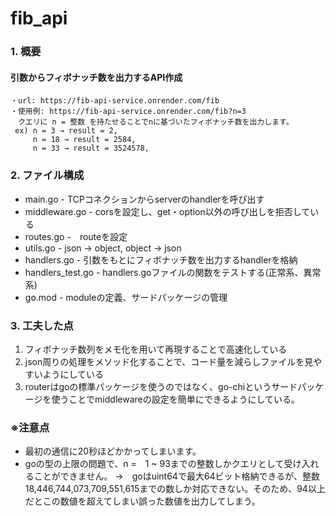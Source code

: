 # fib_api
###  1. 概要
  #### 引数からフィボナッチ数を出力するAPI作成
    ・url: https://fib-api-service.onrender.com/fib
    ・使用例: https://fib-api-service.onrender.com/fib?n=3
    　クエリに n = 整数 を持たせることでnに基づいたフィボナッチ数を出力します。
     ex) n = 3 → result = 2,
         n = 18 → result = 2584,
         n = 33 → result = 3524578,
  
###  2. ファイル構成 
  * main.go - TCPコネクションからserverのhandlerを呼び出す
  * middleware.go - corsを設定し、get・option以外の呼び出しを拒否している
  * routes.go -　routeを設定
  * utils.go - json → object, object → json
  * handlers.go - 引数をもとにフィボナッチ数を出力するhandlerを格納
  * handlers_test.go - handlers.goファイルの関数をテストする(正常系、異常系)
  * go.mod - moduleの定義、サードパッケージの管理
### 3. 工夫した点
  1. フィボナッチ数列をメモ化を用いて再現することで高速化している
  2. json周りの処理をメソッド化することで、コード量を減らしファイルを見やすいようにしている
  3. routerはgoの標準パッケージを使うのではなく、go-chiというサードパッケージを使うことでmiddlewareの設定を簡単にできるようにしている。

### ※注意点
* 最初の通信に20秒ほどかかってしまいます。
* goの型の上限の問題で、n =　1 ~ 93までの整数しかクエリとして受け入れることができません。
  →　goはuint64で最大64ビット格納できるが、整数18,446,744,073,709,551,615までの数しか対応できない。そのため、94以上だとこの数値を超えてしまい誤った数値を出力してしまう。

